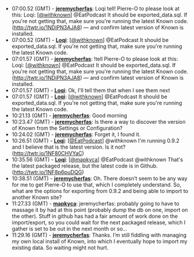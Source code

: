 * <a id="07:00.52">07:00.52 (GMT)</a> - __[jeremycherfas](https://github.com/jeremycherfas)__: Loqi tell! Pierre-O to please look at this: Loqi: [<a href="https://twitter.com/withknown">@withknown</a>] @EatPodcast It should be exported_data.sql. If you're not getting that, make sure you're running the latest Known code. (http://twtr.io/1NDiPN3AJA8) — and confirm latest version of Known is installed.
* <a id="07:00.52">07:00.52 (GMT)</a> - __[Loqi](https://github.com/Loqi)__: [<a href="https://twitter.com/withknown">@withknown</a>] @EatPodcast It should be exported_data.sql. If you're not getting that, make sure you're running the latest Known code.
* <a id="07:01.57">07:01.57 (GMT)</a> - __[jeremycherfas](https://github.com/jeremycherfas)__: !tell Pierre-O to please look at this: Loqi: [<a href="https://twitter.com/withknown">@withknown</a>] @EatPodcast It should be exported_data.sql. If you're not getting that, make sure you're running the latest Known code. (http://twtr.io/1NDiPN3AJA8) — and confirm latest version of Known is installed.
* <a id="07:01.57">07:01.57 (GMT)</a> - __[Loqi](https://github.com/Loqi)__: Ok, I'll tell them that when I see them next
* <a id="07:01.57">07:01.57 (GMT)</a> - __[Loqi](https://github.com/Loqi)__: [<a href="https://twitter.com/withknown">@withknown</a>] @EatPodcast It should be exported_data.sql. If you're not getting that, make sure you're running the latest Known code.
* <a id="10:21.13">10:21.13 (GMT)</a> - __[jeremycherfas](https://github.com/jeremycherfas)__: Good morning
* <a id="10:23.47">10:23.47 (GMT)</a> - __[jeremycherfas](https://github.com/jeremycherfas)__: Is there a way to discover the version of Known from the Settings or Configuration?
* <a id="10:24.02">10:24.02 (GMT)</a> - __[jeremycherfas](https://github.com/jeremycherfas)__: Forget it, I found it.
* <a id="10:26.51">10:26.51 (GMT)</a> - __[Loqi](https://github.com/Loqi)__: [<a href="https://twitter.com/EatPodcast">@EatPodcast</a>] @withknown I'm running 0.9.2 and I believe that is the latest version. Is it not? (http://twtr.io/1NF80CHVYaC)
* <a id="10:35.56">10:35.56 (GMT)</a> - __[Loqi](https://github.com/Loqi)__: [<a href="https://twitter.com/mapkyca">@mapkyca</a>] @EatPodcast @withknown That's the latest packaged release, but the latest code is in Github. (http://twtr.io/1NF8p6puDQG)
* <a id="10:38.51">10:38.51 (GMT)</a> - __[jeremycherfas](https://github.com/jeremycherfas)__: Oh. There doesn’t seem to be any way for me to get Pierre-O to use that, which I completely understand. So, what are the options for exporting from 0.9.2 and being able to import to another Known site?
* <a id="11:27.33">11:27.33 (GMT)</a> - __[mapkyca](https://github.com/mapkyca)__: jeremycherfas: probably going to have to massage it by had at this point (probably dump the db on one, import on the other). Stuff in github has had a fair amount of work done on the import/export, so you could wait for the next packaged release, which I gather is set to be out in the next month or so...
* <a id="11:29.16">11:29.16 (GMT)</a> - __[jeremycherfas](https://github.com/jeremycherfas)__: Thanks. I’m still fiddling with managing my own local install of Known, into which I eventually hope to import my existing data. So waiting might not hurt.
